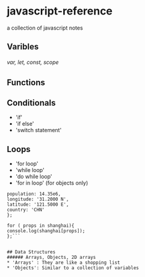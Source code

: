 # javascript-reference
a collection of javascript notes

## Varibles
###### var, let, const, scope

## Functions

## Conditionals
  * 'if'
  * 'if else'
  * 'switch statement'
  

## Loops
 * 'for loop'
 * 'while loop'
 * 'do while loop'
 * 'for in loop' (for objects only)
  ```var shanghai = {
  population: 14.35e6,
  longitude: '31.2000 N',
  latitude: '121.5000 E',
  country: 'CHN'
};

for ( props in shanghai){
  console.log(shanghai[props]);
};```


## Data Structures
###### Arrays, Objects, 2D arrays
  * 'Arrays' : They are like a shopping list
  * 'Objects': Similar to a collection of variables
  
  
